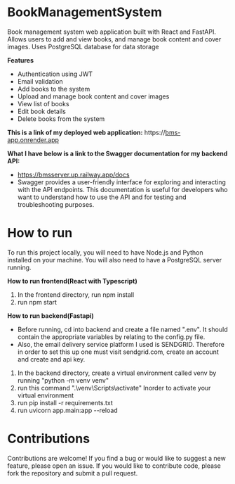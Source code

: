 # BookManagementSystem
Book management system web application built with React and FastAPI. Allows users to add and view books, and manage book content and cover images. Uses PostgreSQL database for data storage

**Features**
* Authentication using JWT
* Email validation
* Add books to the system
* Upload and manage book content and cover images 
* View list of books
* Edit book details
* Delete books from the system

**This is a link of my deployed web application:**
https://[bms-app.onrender.app](https://bms-client.onrender.com/)

**What I have below is a link to the Swagger documentation for my backend API:**
* https://bmsserver.up.railway.app/docs
* Swagger provides a user-friendly interface for exploring and interacting with the API endpoints. This documentation is useful for developers who want to understand how to use the API and for testing and troubleshooting purposes.



# How to run
To run this project locally, you will need to have Node.js and Python installed on your machine. You will also need to have a PostgreSQL server running.

**How to run frontend(React with Typescript)**
1. In the frontend directory, run npm install
2. run npm start

**How to run backend(Fastapi)**
* Before running, cd into backend and create a file named ".env". It should contain the appropriate variables by relating to the config.py file.
* Also, the email delivery service platform I used is SENDGRID. Therefore in order to set this up one must visit sendgrid.com, create an account and create and api key.

1. In the backend directory, create a virtual environment called venv by running "python -m venv venv"
2. run this command ".\venv\Scripts\activate" Inorder to activate your virtual environment
3. run pip install -r requirements.txt
4. run uvicorn app.main:app --reload

# Contributions
Contributions are welcome! If you find a bug or would like to suggest a new feature, please open an issue. If you would like to contribute code, please fork the repository and submit a pull request.

